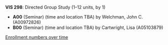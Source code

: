 **VIS 298**: Directed Group Study (1–12 units, by 1)

- **A00** (Seminar) (time and location TBA) by Welchman, John C. (A00972826)
- **B00** (Seminar) (time and location TBA) by Cartwright, Lisa (A05103879)

[Enrollment numbers over time](./VIS298.tsv)
